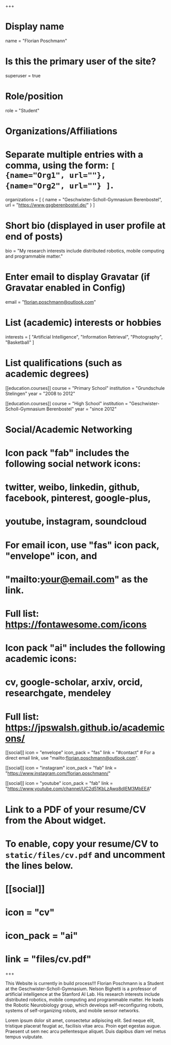 +++
# Display name
name = "Florian Poschmann"

# Is this the primary user of the site?
superuser = true

# Role/position
role = "Student"

# Organizations/Affiliations
#   Separate multiple entries with a comma, using the form: `[ {name="Org1", url=""}, {name="Org2", url=""} ]`.
organizations = [ { name = "Geschwister-Scholl-Gymnasium Berenbostel", url = "https://www.gsgberenbostel.de/" } ]

# Short bio (displayed in user profile at end of posts)
bio = "My research interests include distributed robotics, mobile computing and programmable matter."

# Enter email to display Gravatar (if Gravatar enabled in Config)
email = "florian.poschmann@outlook.com"

# List (academic) interests or hobbies
interests = [
  "Artificial Intelligence",
  "Information Retrieval",
  "Photography",
  "Basketball"
]

# List qualifications (such as academic degrees)
[[education.courses]]
  course = "Primary School"
  institution = "Grundschule Stelingen"
  year = "2008 to 2012"

[[education.courses]]
  course = "High School"
  institution = "Geschwister-Scholl-Gymnasium Berenbostel"
  year = "since 2012"

# Social/Academic Networking
#
# Icon pack "fab" includes the following social network icons:
#
#   twitter, weibo, linkedin, github, facebook, pinterest, google-plus,
#   youtube, instagram, soundcloud
#
#   For email icon, use "fas" icon pack, "envelope" icon, and
#   "mailto:your@email.com" as the link.
#
#   Full list: https://fontawesome.com/icons
#
# Icon pack "ai" includes the following academic icons:
#
#   cv, google-scholar, arxiv, orcid, researchgate, mendeley
#
#   Full list: https://jpswalsh.github.io/academicons/

[[social]]
  icon = "envelope"
  icon_pack = "fas"
  link = "#contact"  # For a direct email link, use "mailto:florian.poschmann@outlook.com".

[[social]]
  icon = "instagram"
  icon_pack = "fab"
  link = "https://www.instagram.com/florian.poschmann/"

[[social]]
  icon = "youtube"
  icon_pack = "fab"
  link = "https://www.youtube.com/channel/UC2d51KbLzAwq8dIEM3MbEEA"



# Link to a PDF of your resume/CV from the About widget.
# To enable, copy your resume/CV to `static/files/cv.pdf` and uncomment the lines below.
# [[social]]
#   icon = "cv"
#   icon_pack = "ai"
#   link = "files/cv.pdf"

+++

This Website is currently in build process!!!
Florian Poschmann is a Student at the Geschwister-Scholl-Gymnasium. 
Nelson Bighetti is a professor of artificial intelligence at the Stanford AI Lab. His research interests include distributed robotics, mobile computing and programmable matter. He leads the Robotic Neurobiology group, which develops self-reconfiguring robots, systems of self-organizing robots, and mobile sensor networks.

Lorem ipsum dolor sit amet, consectetur adipiscing elit. Sed neque elit, tristique placerat feugiat ac, facilisis vitae arcu. Proin eget egestas augue. Praesent ut sem nec arcu pellentesque aliquet. Duis dapibus diam vel metus tempus vulputate. 
